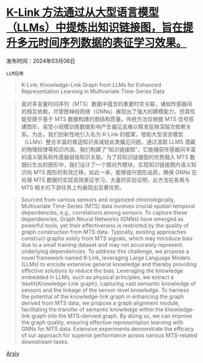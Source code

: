 # [K-Link 方法通过从大型语言模型（LLMs）中提炼出知识链接图，旨在提升多元时间序列数据的表征学习效果。](https://arxiv.org/abs/2403.03645)

发布时间：2024年03月06日

`LLM应用`

> K-Link: Knowledge-Link Graph from LLMs for Enhanced Representation Learning in Multivariate Time-Series Data

> 面对多变量时间序列（MTS）数据中蕴含的重要时空关联，诸如传感器间的相互依赖，尽管图神经网络（GNNs）展现出了强大的建模能力，但其性能受限于基于 MTS 数据构建的图结构质量。传统方法仅根据 MTS 信号搭建图形，易受小规模训练数据影响产生偏见且难以精准反映深层次依赖关系。为此，我们创新性地引入名为 K-Link 的框架，借助大型语言模型（LLMs）整合丰富的普适知识来减轻此类偏见问题。通过汲取 LLMS 潜藏的物理规律等知识内涵，我们构建了“知识链接图”，它能捕获传感器间丰富的语义联系和传感器层级知识关联。为了将知识链接图的优势融入 MTS 数据衍生出的图形中，我们设计了一个图对齐模块，实现知识链接图内语义知识向 MTS 图形的有效迁移。如此一来，能够提升图形品质，确保 GNNs 在处理 MTS 数据时实现高效表征学习。大量的实验证明，此方法在各类与 MTS 相关的下游任务上均展现出显著优势。

> Sourced from various sensors and organized chronologically, Multivariate Time-Series (MTS) data involves crucial spatial-temporal dependencies, e.g., correlations among sensors. To capture these dependencies, Graph Neural Networks (GNNs) have emerged as powerful tools, yet their effectiveness is restricted by the quality of graph construction from MTS data. Typically, existing approaches construct graphs solely from MTS signals, which may introduce bias due to a small training dataset and may not accurately represent underlying dependencies. To address this challenge, we propose a novel framework named K-Link, leveraging Large Language Models (LLMs) to encode extensive general knowledge and thereby providing effective solutions to reduce the bias. Leveraging the knowledge embedded in LLMs, such as physical principles, we extract a \textit{Knowledge-Link graph}, capturing vast semantic knowledge of sensors and the linkage of the sensor-level knowledge. To harness the potential of the knowledge-link graph in enhancing the graph derived from MTS data, we propose a graph alignment module, facilitating the transfer of semantic knowledge within the knowledge-link graph into the MTS-derived graph. By doing so, we can improve the graph quality, ensuring effective representation learning with GNNs for MTS data. Extensive experiments demonstrate the efficacy of our approach for superior performance across various MTS-related downstream tasks.

[Arxiv](https://arxiv.org/abs/2403.03645)